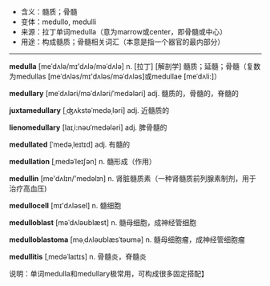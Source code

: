 - <span class="definition">含义：髓质；骨髓</span>
- <span class="definition">变体：medullo, medulli</span>
- <span class="definition">来源：拉丁单词medulla（意为marrow或center，即骨髓或中心）</span>
- <span class="definition">用途：构成髓质；骨髓相关词汇（本意是指一个器官的最内部分）</span>


---


<span class="vocabulary">**medulla**</span> [meˈdʌlə/mɪ'dʌlə/məˈdʌlə] n. [拉丁] [解剖学] 髓质；延髓；骨髓（复数为medullas [meˈdʌləs/mɪ'dʌləs/məˈdʌləs]或medullae [meˈdʌli:]）

<span class="vocabulary">**medullary**</span> [meˈdʌləri/məˈdʌləri/ˈmedələri] adj. 髓质的，骨髓的，脊髓的 

<span class="vocabulary">**juxtamedullary**</span> [ˌʤʌkstəˈmedəˌləri] adj. 近髓质的

<span class="vocabulary">**lienomedullary**</span> [laɪˌi:nəʊˈmedələri] adj. 脾骨髓的

<span class="vocabulary">**medullated**</span> [ˈmedəˌleɪtɪd] adj. 有髓的

<span class="vocabulary">**medullation**</span> [ˌmedəˈleɪʃən] n. 髓形成（作用）

<span class="vocabulary">**medullin**</span> [me'dʌlɪn/'medәlɪn] n. 肾脏髓质素（一种肾髓质前列腺素制剂，用于治疗高血压)

<span class="vocabulary">**medullocell**</span> [mɪ'dʌlәsel] n. 髓细胞

<span class="vocabulary">**medulloblast**</span> [məˈdʌləʊblæst] n. 髓母细胞，成神经管细胞

<span class="vocabulary">**medulloblastoma**</span> [məˌdʌləʊblæsˈtəʊmə] n. 髓母细胞瘤，成神经管细胞瘤

<span class="vocabulary">**medullitis**</span> [ˌmedəˈlaɪtɪs] n. 骨髓炎，脊髓炎

说明：单词medulla和medullary极常用，可构成很多固定搭配】
